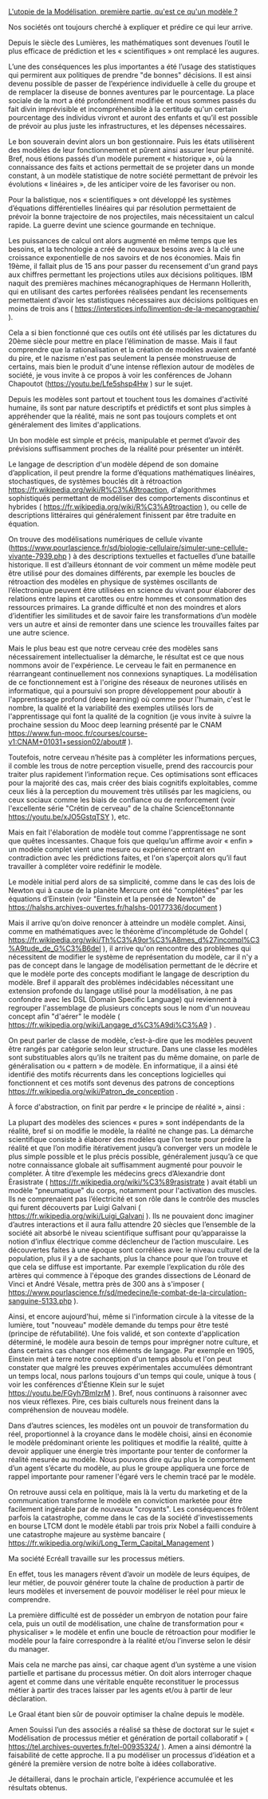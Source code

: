 
[L'utopie de la Modélisation, première partie, qu'est ce qu'un modèle ?](https://www.linkedin.com/pulse/lutopie-de-la-mod%2525C3%2525A9lisation-premi%2525C3%2525A8re-partie-quest-ce-quun-launay)

Nos sociétés ont toujours cherché à expliquer et prédire ce qui leur arrive.

Depuis le siècle des Lumières, les mathématiques sont devenues l’outil le plus efficace de prédiction et les « scientifiques » ont remplacé les augures.

L’une des conséquences les plus importantes a été l’usage des statistiques qui permirent aux politiques de prendre "de bonnes" décisions. Il est ainsi devenu possible de passer de l’expérience individuelle à celle du groupe et de remplacer la diseuse de bonnes aventures par le pourcentage. La place sociale de la mort a été profondément modifiée et nous sommes passés du fait divin imprévisible et incompréhensible à la certitude qu'un certain pourcentage des individus vivront et auront des enfants et qu’il est possible de prévoir au plus juste les infrastructures, et les dépenses nécessaires.

Le bon souverain devint alors un bon gestionnaire. Puis les états utilisèrent des modèles de leur fonctionnement et pûrent ainsi assurer leur pérennité. Bref, nous étions passés d’un modèle purement « historique », où la connaissance des faits et actions permettait de se projeter dans un monde constant, à un modèle statistique de notre société permettant de prévoir les évolutions « linéaires », de les anticiper voire de les favoriser ou non.

Pour la balistique, nos « scientifiques » ont développé les systèmes d’équations différentielles linéaires qui par résolution permettaient de prévoir la bonne trajectoire de nos projectiles, mais nécessitaient un calcul rapide. La guerre devint une science gourmande en technique.

Les puissances de calcul ont alors augmenté en même temps que les besoins, et la technologie a créé de nouveaux besoins avec à la clé une croissance exponentielle de nos savoirs et de nos économies. Mais fin 19ème, il fallait plus de 15 ans pour passer du recensement d'un grand pays aux chiffres permettant les projections utiles aux décisions politiques. IBM naquit des premières machines mécanographiques de Hermann Hollerith, qui en utilisant des cartes perforées réalisées pendant les recensements permettaient d’avoir les statistiques nécessaires aux décisions politiques en moins de trois ans ( https://interstices.info/linvention-de-la-mecanographie/ ).

Cela a si bien fonctionné que ces outils ont été utilisés par les dictatures du 20ème siècle pour mettre en place l’élimination de masse. Mais il faut comprendre que la rationalisation et la création de modèles avaient enfanté du pire, et le nazisme n'est pas seulement la pensée monstrueuse de certains, mais bien le produit d'une intense réflexion autour de modèles de société, je vous invite à ce propos à voir les conférences de Johann Chapoutot (https://youtu.be/Lfe5shsp4Hw ) sur le sujet.

Depuis les modèles sont partout et touchent tous les domaines d'activité humaine, ils sont par nature descriptifs et prédictifs et sont plus simples à appréhender que la réalité, mais ne sont pas toujours complets et ont généralement des limites d'applications.

Un bon modèle est simple et précis, manipulable et permet d’avoir des prévisions suffisamment proches de la réalité pour présenter un intérêt.

Le langage de description d'un modèle dépend de son domaine d’application, il peut prendre la forme d’équations mathématiques linéaires, stochastiques, de systèmes bouclés dit à rétroaction https://fr.wikipedia.org/wiki/R%C3%A9troaction, d'algorithmes sophistiqués permettant de modéliser des comportements discontinus et hybrides ( https://fr.wikipedia.org/wiki/R%C3%A9troaction ), ou celle de descriptions littéraires qui généralement finissent par être traduite en équation.

On trouve des modélisations numériques de cellule vivante (https://www.pourlascience.fr/sd/biologie-cellulaire/simuler-une-cellule-vivante-7939.php ) à des descriptions textuelles et factuelles d’une bataille historique. Il est d’ailleurs étonnant de voir comment un même modèle peut être utilisé pour des domaines différents, par exemple les boucles de rétroaction des modèles en physique de systèmes oscillants de l’électronique peuvent être utilisées en science du vivant pour élaborer des relations entre lapins et carottes ou entre hommes et consommation des ressources primaires. La grande difficulté et non des moindres et alors d’identifier les similitudes et de savoir faire les transformations d’un modèle vers un autre et ainsi de remonter dans une science les trouvailles faites par une autre science.

Mais le plus beau est que notre cerveau crée des modèles sans nécessairement intellectualiser la démarche, le résultat est ce que nous nommons avoir de l'expérience. Le cerveau le fait en permanence en réarrangeant continuellement nos connexions synaptiques. La modélisation de ce fonctionnement est à l'origine des réseaux de neurones utilisés en informatique, qui a poursuivi son propre développement pour aboutir à l'apprentissage profond (deep learning) où comme pour l'humain, c'est le nombre, la qualité et la variabilité des exemples utilisés lors de l'apprentissage qui font la qualité de la cognition (je vous invite à suivre la prochaine session du Mooc deep learning présenté par le CNAM https://www.fun-mooc.fr/courses/course-v1:CNAM+01031+session02/about# ).

Toutefois, notre cerveau n’hésite pas à compléter les informations perçues, il comble les trous de notre perception visuelle, prend des raccourcis pour traiter plus rapidement l’information reçue. Ces optimisations sont efficaces pour la majorité des cas, mais créer des biais cognitifs exploitables, comme ceux liés à la perception du mouvement très utilisés par les magiciens, ou ceux sociaux comme les biais de confiance ou de renforcement  (voir l'excellente série "Crétin de cerveau" de la chaîne ScienceEtonnante https://youtu.be/xJO5GstqTSY ), etc.

Mais en fait l'élaboration de modèle tout comme l'apprentissage ne sont que quêtes incessantes. Chaque fois que quelqu’un affirme avoir « enfin » un modèle complet vient une mesure ou expérience entrant en contradiction avec les prédictions faites, et l'on s’aperçoit alors qu’il faut travailler à compléter voire redéfinir le modèle.

Le modèle initial perd alors de sa simplicité, comme dans le cas des lois de Newton qui à cause de la planète Mercure ont été "complétées" par les équations d’Einstein  (voir "Einstein et la pensée de Newton" de  https://halshs.archives-ouvertes.fr/halshs-00177336/document )

Mais il arrive qu’on doive renoncer à atteindre un modèle complet. Ainsi, comme en mathématiques avec le théorème d’incomplétude de Gohdel ( https://fr.wikipedia.org/wiki/Th%C3%A9or%C3%A8mes_d%27incompl%C3%A9tude_de_G%C3%B6del ), il arrive qu'on rencontre des problèmes qui nécessitent de modifier le système de représentation du modèle, car il n'y a pas de concept dans le langage de modélisation permettant de le décrire et que le modèle porte des concepts modifiant le langage de description du modèle. Bref il apparaît des problèmes indécidables nécessitant une extension profonde du langage utilisé pour la modélisation, à ne pas confondre avec les DSL (Domain Specific Language) qui reviennent à regrouper l'assemblage de plusieurs concepts sous le nom d'un nouveau concept afin "d'aérer" le modèle ( https://fr.wikipedia.org/wiki/Langage_d%C3%A9di%C3%A9 ) .

On peut parler de classe de modèle, c’est-à-dire que les modèles peuvent être rangés par catégorie selon leur structure. Dans une classe les modèles sont substituables alors qu’ils ne traitent pas du même domaine, on parle de généralisation ou « pattern » de modèle. En informatique, il a ainsi été identifié des motifs récurrents dans les conceptions logicielles qui fonctionnent et ces motifs sont devenus des patrons de conceptions https://fr.wikipedia.org/wiki/Patron_de_conception .

À force d'abstraction, on finit par perdre « le principe de réalité », ainsi :

La plupart des modèles des sciences « pures » sont indépendants de la réalité, bref si on modifie le modèle, la réalité ne change pas. La démarche scientifique consiste à élaborer des modèles que l’on teste pour prédire la réalité et que l’on modifie itérativement jusqu’à converger vers un modèle le plus simple possible et le plus précis possible, généralement jusqu’à ce que notre connaissance globale ait suffisamment augmenté pour pouvoir le compléter. À titre d’exemple les médecins grecs d’Alexandrie dont Èrasistrate ( https://fr.wikipedia.org/wiki/%C3%89rasistrate ) avait établi un modèle "pneumatique" du corps, notamment pour l'activation des muscles. Ils ne comprenaient pas  l’électricité et son rôle dans le contrôle des muscles qui furent découverts par Luigi Galvani ( https://fr.wikipedia.org/wiki/Luigi_Galvani ). Ils ne pouvaient donc imaginer d’autres interactions et il aura fallu attendre 20 siècles que l’ensemble de la société ait absorbé le niveau scientifique suffisant pour qu’apparaisse la notion d’influx électrique comme déclencheur de l’action musculaire. Les découvertes faites à une époque sont corrélées avec le niveau culturel de la population, plus il y a de sachants, plus la chance pour que l’on trouve et que cela se diffuse est importante. Par exemple l’explication du rôle des artères qui commence à l'époque des grandes dissections de Léonard de Vinci et André Vésale, mettra près de 300 ans à s'imposer ( https://www.pourlascience.fr/sd/medecine/le-combat-de-la-circulation-sanguine-5133.php ).

Ainsi, et encore aujourd'hui, même si l'information circule à la vitesse de la lumière, tout "nouveau" modèle demande du temps pour être testé (principe de réfutabilité). Une fois validé, et son contexte d'application déterminé, le modèle aura besoin de temps pour imprégner notre culture, et dans certains cas changer nos éléments de langage. Par exemple en 1905, Einstein met à terre notre conception d'un temps absolu et l'on peut constater que malgré les preuves expérimentales accumulées démontrant un temps local, nous parlons toujours d'un temps qui coule, unique à tous ( voir les conférences d'Étienne Klein sur le sujet https://youtu.be/FGyh7BmIzrM ). Bref, nous continuons à raisonner avec nos vieux réflexes. Pire, ces biais culturels nous freinent dans la compréhension de nouveau modèle.

Dans d’autres sciences, les modèles ont un pouvoir de transformation du réel, proportionnel à la croyance dans le modèle choisi, ainsi en économie le modèle prédominant oriente les politiques et modifie la réalité, quitte à devoir appliquer une énergie très importante pour tenter de conformer la réalité mesurée au modèle. Nous pouvons dire qu’au plus le comportement d’un agent s’écarte du modèle, au plus le groupe appliquera une force de rappel importante pour ramener l'égaré vers le chemin tracé par le modèle.

On retrouve aussi cela en politique, mais là la vertu du marketing et de la communication transforme le modèle en conviction marketée pour être facilement ingérable par de nouveaux "croyants". Les conséquences frôlent parfois la catastrophe, comme dans le cas de la société d'investissements en bourse LTCM dont le modèle établi par trois prix Nobel a failli conduire à une catastrophe majeure au système bancaire ( https://fr.wikipedia.org/wiki/Long_Term_Capital_Management )


Ma société Ecréall travaille sur les processus métiers.

En effet, tous les managers rêvent d’avoir un modèle de leurs équipes, de leur métier, de pouvoir générer toute la chaîne de production à partir de leurs modèles et inversement de pouvoir modéliser le réel pour mieux le comprendre.

La première difficulté est de posséder un embryon de notation pour faire cela, puis un outil de modélisation, une chaîne de transformation pour « physicaliser » le modèle et enfin une boucle de rétroaction pour modifier le modèle pour la faire correspondre à la réalité et/ou l’inverse selon le désir du manager.

Mais cela ne marche pas ainsi, car chaque agent d’un système a une vision partielle et partisane du processus métier. On doit alors interroger chaque agent et comme dans une véritable enquête reconstituer le processus métier à partir des traces laisser par les agents et/ou à partir de leur déclaration.

Le Graal étant bien sûr de pouvoir optimiser la chaîne depuis le modèle.

Amen Souissi l’un des associés a réalisé sa thèse de doctorat sur le sujet « Modélisation de processus métier et génération de portail collaboratif » ( https://tel.archives-ouvertes.fr/tel-00935324/ ). Amen a ainsi démontré la faisabilité de cette approche. Il a pu modéliser un processus d’idéation et a généré la première version de notre boîte à idées collaborative.


Je détaillerai, dans le prochain article, l'expérience accumulée et les résultats obtenus.